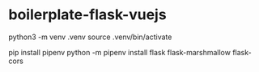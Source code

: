 # boilerplate-flask-vuejs


python3 -m venv .venv
source .venv/bin/activate


pip install pipenv
python -m pipenv install flask flask-marshmallow flask-cors
